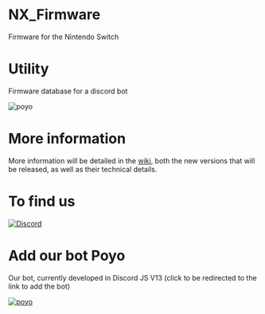 # NX_Firmware
Firmware for the Nintendo Switch

# Utility
Firmware database for a discord bot

![poyo](https://github.com/THZoria/NX_Firmware/assets/50277488/b66fefcd-d207-47e0-a1e9-df81507332ec)

# More information

More information will be detailed in the [wiki](https://github.com/THZoria/NX_Firmware/wiki), both the new versions that will be released, as well as their technical details.

# To find us

[![Discord](https://img.shields.io/discord/643436008452521984.svg?logo=discord&logoColor=white&label=Discord&color=7289DA
)](https://discord.gg/6zRbG3FsJH)

# Add our bot Poyo

Our bot, currently developed in Discord JS V13 (click to be redirected to the link to add the bot)

[![poyo](https://user-images.githubusercontent.com/50277488/156135958-a87fadb8-841e-4eec-bfb8-32340417fa17.png)](https://discord.com/oauth2/authorize?client_id=854048178907512884&scope=bot&code=GhN3fCiOkdvULwgGFbPp134oJo1FW5&guild_id=55540872135914291520applications.commands)
